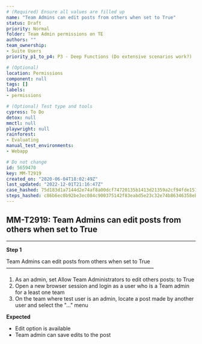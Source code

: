 ```yaml
---
# (Required) Ensure all values are filled up
name: "Team Admins can edit posts from others when set to True"
status: Draft
priority: Normal
folder: Team Admin permissions on TE
authors: ""
team_ownership: 
- Suite Users
priority_p1_to_p4: P3 - Deep Functions (Do extensive scenarios work?)

# (Optional)
location: Permissions
component: null
tags: []
labels: 
- permissions

# (Optional) Test type and tools
cypress: To Do
detox: null
mmctl: null
playwright: null
rainforest: 
- Evaluating
manual_test_environments: 
- Webapp

# Do not change
id: 5659470
key: MM-T2919
created_on: "2020-06-04T18:02:49Z"
last_updated: "2022-12-01T21:16:47Z"
case_hashed: 75d183d1a7144d2e74af8a00dcf74720135b1413d21359a2cf94fde157026a95bdeda3d992c6bb8d99e54b544d6d08fb
steps_hashed: c86b6ec0b92be3ec084c900375142f83eabd5e23c32e74b86346358ebd1fcc7aecc8bc0da7ba224b3bcc456105f04f61
---
```


<!-- (Auto-generated) Based on frontmatter's "key" and "name" -->

## MM-T2919: Team Admins can edit posts from others when set to True

---

**Step 1**

Team Admins can edit posts from others when set to True\
————————————————————————————

1. As an admin, set Allow Team Administrators to edit others posts: to True
2. Open a new browser session and login as a user who is a Team admin for a least one team
3. On the team where test user is an admin, locate a post made by another user and select the "..." menu

**Expected**

- Edit option is available
- Team admin can save edits to the post
